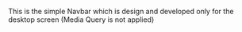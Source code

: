 This is the simple Navbar which is design and developed only for the desktop screen
(Media Query is not applied)
